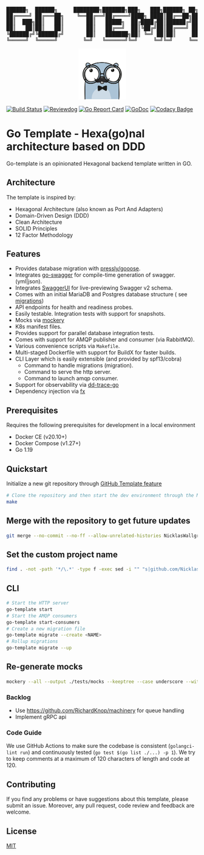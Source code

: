 <pre>
██████╗  ██████╗     ████████╗███████╗███╗   ███╗██████╗ ██╗      █████╗ ████████╗███████╗
██╔════╝ ██╔═══██╗    ╚══██╔══╝██╔════╝████╗ ████║██╔══██╗██║     ██╔══██╗╚══██╔══╝██╔════╝
██║  ███╗██║   ██║       ██║   █████╗  ██╔████╔██║██████╔╝██║     ███████║   ██║   █████╗
██║   ██║██║   ██║       ██║   ██╔══╝  ██║╚██╔╝██║██╔═══╝ ██║     ██╔══██║   ██║   ██╔══╝
╚██████╔╝╚██████╔╝       ██║   ███████╗██║ ╚═╝ ██║██║     ███████╗██║  ██║   ██║   ███████╗
╚═════╝  ╚═════╝        ╚═╝   ╚══════╝╚═╝     ╚═╝╚═╝     ╚══════╝╚═╝  ╚═╝   ╚═╝   ╚══════╝
</pre>

<p align="center">
  <img src="resources/assets/gophere_logo.png" width="125">
</p>

[![Build Status](https://github.com/NicklasWallgren/go-template/workflows/Test/badge.svg)](https://github.com/NicklasWallgren/go-template/actions?query=workflow%3ATest)
[![Reviewdog](https://github.com/NicklasWallgren/go-template/workflows/reviewdog/badge.svg)](https://github.com/NicklasWallgren/go-template/actions?query=workflow%3Areviewdog)
[![Go Report Card](https://goreportcard.com/badge/github.com/NicklasWallgren/go-template)](https://goreportcard.com/report/github.com/NicklasWallgren/go-template)
[![GoDoc](https://godoc.org/github.com/NicklasWallgren/go-template?status.svg)](https://godoc.org/github.com/NicklasWallgren/go-template)
[![Codacy Badge](https://api.codacy.com/project/badge/Grade/cabd5fbbcde543ec959fb4a3581600ed)](https://app.codacy.com/gh/NicklasWallgren/go-template?utm_source=github.com&utm_medium=referral&utm_content=NicklasWallgren/go-template&utm_campaign=Badge_Grade)



# Go Template - Hexa(go)nal architecture based on DDD

Go-template is an opinionated Hexagonal backend template written in GO.

## Architecture

The template is inspired by:
 - Hexagonal Architecture (also known as Port And Adapters)
 - Domain-Driven Design (DDD)
 - Clean Architecture
 - SOLID Principles
 - 12 Factor Methodology

## Features

- Provides database migration with [pressly/gooose](https://github.com/pressly/goose).
- Integrates [go-swagger](https://github.com/go-swagger/go-swagger) for compile-time generation of swagger.(yml|json).
- Integrates [SwaggerUI](https://github.com/swagger-api/swagger-ui) for live-previewing Swagger v2 schema.
- Comes with an initial MariaDB and Postgres database structure (
  see [migrations](https://github.com/NicklasWallgren/go-template/tree/main/resources/database/migrations))
- API endpoints for health and readiness probes.
- Easily testable. Integration tests with support for snapshots.
- Mocks via [mockery](https://github.com/vektra/mockery)
- K8s manifest files.
- Provides support for parallel database integration tests.
- Comes with support for AMQP publisher and consumer (via RabbitMQ).
- Various convenience scripts via `Makefile`.
- Multi-staged Dockerfile with support for BuildX for faster builds.
- CLI Layer which is easily extensible (and provided by spf13/cobra)
    - Command to handle migrations (migration).
    - Command to serve the http server.
    - Command to launch amqp consumer.
- Support for observability via [dd-trace-go](https://github.com/DataDog/dd-trace-go/)
- Dependency injection via [fx](https://github.com/uber-go/fx)

## Prerequisites

Requires the following prerequisites for development in a local environment

- Docker CE (v20.10+)
- Docker Compose (v1.27+)
- Go 1.19

## Quickstart
Initialize a new git repository through [GitHub Template feature](https://github.com/allaboutapps/go-starter/generate)

```bash 
# Clone the repository and then start the dev environment through the Makefile
make
```

## Merge with the repository to get future updates
```bash
git merge --no-commit --no-ff --allow-unrelated-histories NicklasWallgren/go-template
```

## Set the custom project name
```bash
find . -not -path '*/\.*' -type f -exec sed -i "" "s|github.com/NicklasWallgren/go-template|<REPLACE>|g" {} \;
```

## CLI
```bash
# Start the HTTP server
go-template start
# Start the AMQP consumers
go-template start-consumers
# Create a new migration file
go-template migrate --create <NAME>
# Rollup migrations
go-template migrate --up
```

## Re-generate mocks 
```bash
mockery --all --output ./tests/mocks --keeptree --case underscore --with-expecter
```

### Backlog
- Use https://github.com/RichardKnop/machinery for queue handling
- Implement gRPC api

### Code Guide

We use GitHub Actions to make sure the codebase is consistent (`golangci-lint run`) and continuously tested (`go test $(go list ./...) -p 1`). We try to keep comments at a maximum of 120 characters of length and code at 120.

## Contributing
If you find any problems or have suggestions about this template, please submit an issue. Moreover, any pull request, code review and feedback are welcome.

## License
[MIT](./LICENSE)